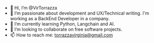 - 👋 Hi, I’m @VirTorrazza
- 👀 I’m passionate about development and UX/Technical writing. I'm working as a BackEnd Developer in a company.
- 🌱 I’m currently learning Python, Langchain and AI.
- 💞️ I’m looking to collaborate on free software projects.
- 📫 How to reach me: torrazzavirginia@gmail.com

<!---
VirTorrazza/VirTorrazza is a ✨ special ✨ repository because its `README.md` (this file) appears on your GitHub profile.
You can click the Preview link to take a look at your changes.
--->
